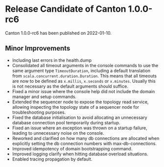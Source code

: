 # Release Candidate of Canton 1.0.0-rc6

Canton 1.0.0-rc6 has been published on 2022-01-10.

## Minor Improvements

- Including last errors in the health.dump
- Consolidated all timeout arguments in the console commands to use the same argument type `TimeoutDuration`, including a default translation from `scala.concurrent.duration.Duration`. This means that all timeouts are now to be defined as `x.millis`, `x.seconds` or `x.minutes`. Usually this is not necessary as the default arguments should suffice.
- Fixed a minor issue where the console help did not include the domain manager and setup commands.
- Extended the sequencer node to expose the topology read service, allowing inspecting the topology state of a sequencer node for troubleshooting purposes.
- Fixed the database initialisation to avoid allocating an unnecessary database connection pool temporarily during startup.
- Fixed an issue where an exception was thrown on a startup failure, leading to unnecessary noise on the console.
- Reworked and clarified on how many db connections are allocated when explicitly setting the db connection numbers with max-db-connections.
- Improved idempotency of domain bootstrapping command.
- Improved logging clarify when hitting database overload situations.
- Enabled tracing propagation by default.
